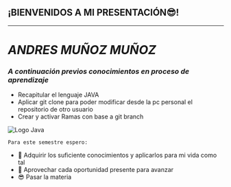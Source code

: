 ## **¡BIENVENIDOS A MI PRESENTACIÓN😎!**
---
# *ANDRES MUÑOZ MUÑOZ*
### ***A continuación previos conocimientos en proceso de aprendizaje***

- Recapitular el lenguaje JAVA
- Aplicar git clone para poder modificar desde la pc personal el repositorio de otro usuario
- Crear y activar Ramas con base a git branch
 
<image src="https://steamuserimages-a.akamaihd.net/ugc/958593843801302932/454CF65E0502FB8950EB45A23B11E20EDF454B8B/?imw=512&&ima=fit&impolicy=Letterbox&imcolor=%23000000&letterbox=false" alt="Logo Java">

   `Para este semestre espero:`

- 🔭 Adquirir los suficiente conocimientos y aplicarlos para mi vida como tal 
- 🌱 Aprovechar cada oportunidad presente para avanzar
- 😎 Pasar la materia

